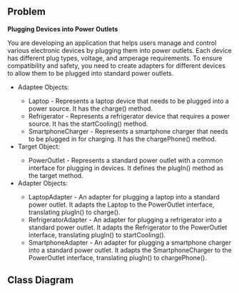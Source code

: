 ## Problem

<b>Plugging Devices into Power Outlets</b>

You are developing an application that helps users manage and control various electronic devices by plugging them into power outlets. Each device has different plug types, voltage, and amperage requirements. To ensure compatibility and safety, you need to create adapters for different devices to allow them to be plugged into standard power outlets.

<ul>
<li>Adaptee Objects:</li>

<ul>
<li>Laptop - Represents a laptop device that needs to be plugged into a power source. It has the charge() method.</li>

<li>Refrigerator - Represents a refrigerator device that requires a power source. It has the startCooling() method.</li>

<li>SmartphoneCharger - Represents a smartphone charger that needs to be plugged in for charging. It has the chargePhone() method.</li>
</ul>

<li>Target Object:</li>

<ul>
<li>PowerOutlet - Represents a standard power outlet with a common interface for plugging in devices. It defines the plugIn() method as the target method.</li>
</ul>

<li>Adapter Objects:</li>

<ul>
<li>LaptopAdapter - An adapter for plugging a laptop into a standard power outlet. It adapts the Laptop to the PowerOutlet interface, translating plugIn() to charge().</li>

<li>RefrigeratorAdapter - An adapter for plugging a refrigerator into a standard power outlet. It adapts the Refrigerator to the PowerOutlet interface, translating plugIn() to startCooling().</li>

<li>SmartphoneAdapter - An adapter for plugging a smartphone charger into a standard power outlet. It adapts the SmartphoneCharger to the PowerOutlet interface, translating plugIn() to chargePhone().</li>
</ul>
</ul>

## Class Diagram
